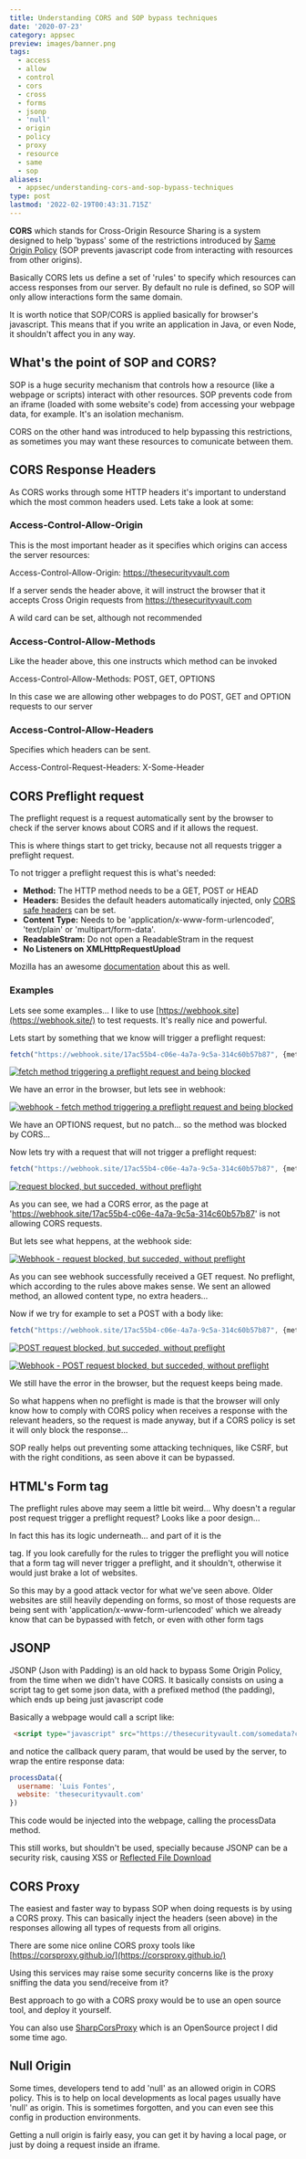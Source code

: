 ```yaml
---
title: Understanding CORS and SOP bypass techniques
date: '2020-07-23'
category: appsec
preview: images/banner.png
tags:
  - access
  - allow
  - control
  - cors
  - cross
  - forms
  - jsonp
  - 'null'
  - origin
  - policy
  - proxy
  - resource
  - same
  - sop
aliases:
  - appsec/understanding-cors-and-sop-bypass-techniques
type: post
lastmod: '2022-02-19T00:43:31.715Z'
---
```


**CORS** which stands for Cross-Origin Resource Sharing is a system designed to help 'bypass' some of the restrictions introduced by [Same Origin Policy](https://developer.mozilla.org/en-US/docs/Web/Security/Same-origin_policy) (SOP prevents javascript code from interacting with resources from other origins).

Basically CORS lets us define a set of 'rules' to specify which resources can access responses from our server. By default no rule is defined, so SOP will only allow interactions form the same domain.

It is worth notice that SOP/CORS is applied basically for browser's javascript. This means that if you write an application in Java, or even Node, it shouldn't affect you in any way.

## What's the point of SOP and CORS?

SOP is a huge security mechanism that controls how a resource (like a webpage or scripts) interact with other resources. SOP prevents code from an iframe (loaded with some website's code) from accessing your webpage data, for example. It's an isolation mechanism.

CORS on the other hand was introduced to help bypassing this restrictions, as sometimes you may want these resources to comunicate between them.

## CORS Response Headers

As CORS works through some HTTP headers it's important to understand which the most common headers used. Lets take a look at some:

### Access-Control-Allow-Origin

This is the most important header as it specifies which origins can access the server resources:

Access-Control-Allow-Origin: <https://thesecurityvault.com>

If a server sends the header above, it will instruct the browser that it accepts Cross Origin requests from <https://thesecurityvault.com>

A wild card can be set, although not recommended

### Access-Control-Allow-Methods

Like the header above, this one instructs which method can be invoked

Access-Control-Allow-Methods: POST, GET, OPTIONS

In this case we are allowing other webpages to do POST, GET and OPTION requests to our server

### Access-Control-Allow-Headers

Specifies which headers can be sent.

Access-Control-Request-Headers: X-Some-Header

## CORS Preflight request

The preflight request is a request automatically sent by the browser to check if the server knows about CORS and if it allows the request.

This is where things start to get tricky, because not all requests trigger a preflight request.

To not trigger a preflight request this is what's needed:

- **Method:** The HTTP method needs to be a GET, POST or HEAD
- **Headers:** Besides the default headers automatically injected, only [CORS safe headers](https://fetch.spec.whatwg.org/#cors-safelisted-request-header) can be set.
- **Content Type:** Needs to be 'application/x-www-form-urlencoded', 'text/plain' or 'multipart/form-data'.
- **ReadableStram:** Do not open a ReadableStram in the request
- **No Listeners on** **XMLHttpRequestUpload**

Mozilla has an awesome [documentation](https://developer.mozilla.org/en-US/docs/Web/HTTP/CORS#Simple_requests) about this as well.

### Examples

Lets see some examples... I like to use [https://webhook.site](https://webhook.site/) to test requests. It's really nice and powerful.

Lets start by something that we know will trigger a preflight request:

```ts
fetch("https://webhook.site/17ac55b4-c06e-4a7a-9c5a-314c60b57b87", {method: 'PATCH', headers: {'content-type': 'text/plain'}, body: 'thesecurityvault'}).then(r => console.log(r.body)).catch(() => console.log("failed"))
```

[![fetch method triggering a preflight request and being blocked](images/image-6.png)](images/image-6.png)

We have an error in the browser, but lets see in webhook:

[![webhook - fetch method triggering a preflight request and being blocked](images/image-7-1024x465.png)](images/image-7-1024x465.png)

We have an OPTIONS request, but no patch... so the method was blocked by CORS...

Now lets try with a request that will not trigger a preflight request:

```ts
fetch("https://webhook.site/17ac55b4-c06e-4a7a-9c5a-314c60b57b87", {method: 'GET', headers: {'content-type': 'text/plain'}}).then(r => console.log("done")).catch(() => console.log("failed"))
```

[![request blocked, but succeded, without preflight](images/image.png)](images/image.png)

As you can see, we had a CORS error, as the page at 'https://webhook.site/17ac55b4-c06e-4a7a-9c5a-314c60b57b87' is not allowing CORS requests.

But lets see what heppens, at the webhook side:

[![Webhook - request blocked, but succeded, without preflight](images/image-1-1024x423.png)](images/image-1-1024x423.png)

As you can see webhook successfully received a GET request. No preflight, which according to the rules above makes sense. We sent an allowed method, an allowed content type, no extra headers...

Now if we try for example to set a POST with a body like:

```ts
fetch("https://webhook.site/17ac55b4-c06e-4a7a-9c5a-314c60b57b87", {method: 'POST', headers: {'content-type': 'text/plain'}, body: 'thesecurityvault'}).then(r => console.log(r.body)).catch(() => console.log("failed"))
```

[![POST request blocked, but succeded, without preflight](images/image-2.png)](images/image-2.png)

[![Webhook - POST request blocked, but succeded, without preflight](images/image-3-1024x468.png)](images/image-3-1024x468.png)

We still have the error in the browser, but the request keeps being made.

So what happens when no preflight is made is that the browser will only know how to comply with CORS policy when receives a response with the relevant headers, so the request is made anyway, but if a CORS policy is set it will only block the response...

SOP really helps out preventing some attacking techniques, like CSRF, but with the right conditions, as seen above it can be bypassed.

## HTML's Form tag

The preflight rules above may seem a little bit weird... Why doesn't a regular post request trigger a preflight request? Looks like a poor design...

In fact this has its logic underneath... and part of it is the <form> tag. If you look carefully for the rules to trigger the preflight you will notice that a form tag will never trigger a preflight, and it shouldn't, otherwise it would just brake a lot of websites.

So this may by a good attack vector for what we've seen above. Older websites are still heavily depending on forms, so most of those requests are being sent with 'application/x-www-form-urlencoded' which we already know that can be bypassed with fetch, or even with other form tags

## JSONP

JSONP (Json with Padding) is an old hack to bypass Some Origin Policy, from the time when we didn't have CORS. It basically consists on using a script tag to get some json data, with a prefixed method (the padding), which ends up being just javascript code

Basically a webpage would call a script like:

```html
 <script type="javascript" src="https://thesecurityvault.com/somedata?callback=processData"></script>
````

and notice the callback query param, that would be used by the server, to wrap the entire response data:

```js
processData({
  username: 'Luis Fontes',
  website: 'thesecurityvault.com'
})
```

This code would be injected into the webpage, calling the processData method.

This still works, but shouldn't be used, specially because JSONP can be a security risk, causing XSS or [Reflected File Download](https://www.trustwave.com/en-us/resources/blogs/spiderlabs-blog/reflected-file-download-a-new-web-attack-vector/)

## CORS Proxy

The easiest and faster way to bypass SOP when doing requests is by using a CORS proxy. This can basically inject the headers (seen above) in the responses allowing all types of requests from all origins.

There are some nice online CORS proxy tools like [https://corsproxy.github.io/](https://corsproxy.github.io/)

Using this services may raise some security concerns like is the proxy sniffing the data you send/receive from it?

Best approach to go with a CORS proxy would be to use an open source tool, and deploy it yourself.

You can also use [SharpCorsProxy](https://github.com/luisfontes19/SharpCorsProxy) which is an OpenSource project I did some time ago.

## Null Origin

Some times, developers tend to add 'null' as an allowed origin in CORS policy. This is to help on local developments as local pages usually have 'null' as origin. This is sometimes forgotten, and you can even see this config in production environments.

Getting a null origin is fairly easy, you can get it by having a local page, or just by doing a request inside an iframe.
